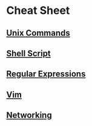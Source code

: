 # Cheat Sheet

## [Unix Commands](https://github.com/meliodaseren/my-linux-cheat-sheet/tree/master/unix-commands)

## [Shell Script](https://github.com/meliodaseren/my-linux-cheat-sheet/tree/master/shell-script)

## [Regular Expressions](https://github.com/meliodaseren/my-linux-cheat-sheet/tree/master/regex)

## [Vim](https://github.com/meliodaseren/my-linux-cheat-sheet/tree/master/vim)

## [Networking](https://github.com/meliodaseren/my-linux-cheat-sheet/tree/master/networking)
